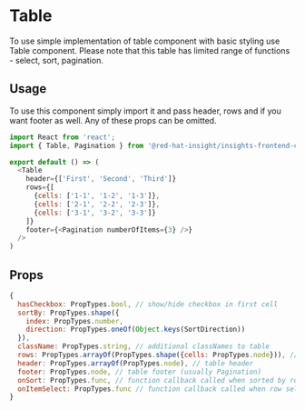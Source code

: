 # Table

To use simple implementation of table component with basic styling use Table component. Please note that this table has
limited range of functions - select, sort, pagination.

## Usage

To use this component simply import it and pass header, rows and if you want footer as well. Any of these props can be
omitted.

```javascript
import React from 'react';
import { Table, Pagination } from '@red-hat-insight/insights-frontend-components';

export default () => (
  <Table 
    header={['First', 'Second', 'Third']}
    rows={[
      {cells: ['1-1', '1-2', '1-3']},
      {cells: ['2-1', '2-2', '2-3']},
      {cells: ['3-1', '3-2', '3-3']}
    ]}
    footer={<Pagination numberOfItems={3} />}
  />
) 

```

## Props

```javascript
{
  hasCheckbox: PropTypes.bool, // show/hide checkbox in first cell
  sortBy: PropTypes.shape({
    index: PropTypes.number,
    direction: PropTypes.oneOf(Object.keys(SortDirection))
  }),
  className: PropTypes.string, // additional classNames to table
  rows: PropTypes.arrayOf(PropTypes.shape({cells: PropTypes.node})), // table body
  header: PropTypes.arrayOf(PropTypes.node), // table header
  footer: PropTypes.node, // table footer (usually Pagination)
  onSort: PropTypes.func, // function callback called when sorted by row
  onItemSelect: PropTypes.func // function callback called when row selected
}
```
